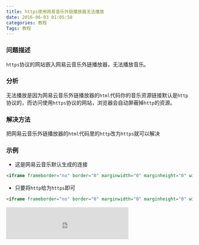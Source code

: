 ```yaml
---
title: https使用网易音乐外链播放器无法播放
date: 2016-06-03 01:05:58
categories: 教程
Tags: 教程
---
```



### 问题描述
`https`协议的网站嵌入网易云音乐外链播放器，无法播放音乐。

<!--more-->

### 分析
无法播放是因为网易云音乐外链播放器的`html`代码你的音乐资源链接默认是`http`协议的，而访问使用`https`协议的网站，浏览器会自动屏蔽掉`http`的资源。

### 解决方法
把网易云音乐外链播放器的`html`代码里的`http`改为`https`就可以解决

### 示例
* 这是网易云音乐默认生成的连接

```html
<iframe frameborder="no" border="0" marginwidth="0" marginheight="0" width=330 height=86 src="http://music.163.com/outchain/player?type=2&id=16232697&auto=1&height=66"></iframe>
```

* 只要将`http`给为`https`即可

```html
<iframe frameborder="no" border="0" marginwidth="0" marginheight="0" width=330 height=86 src="https://music.163.com/outchain/player?type=2&id=16232697&auto=1&height=66"></iframe>
```

<iframe frameborder="no" border="0" marginwidth="0" marginheight="0" width=330 height=86 src="https://music.163.com/outchain/player?type=2&id=16232697&auto=1&height=66"></iframe>
​    



